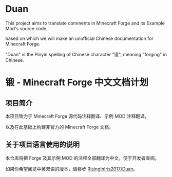 # Duan
This project aims to translate comments in Minecraft Forge and its Example Mod's source code,

based on which we will make an unofficial Chinese documentation for Minecraft Forge.

"Duan" is the Pinyin spelling of Chinese character "锻", meaning "forging" in Chinese.

# 锻 - Minecraft Forge 中文文档计划
## 项目简介
本项目致力于 Minecraft Forge 源代码注释翻译、示例 MOD 注释翻译，

以及在此基础上构建非官方的 Minecraft Forge 文档。
## 关于项目语言使用的说明
本仓库将把 Forge 及其示例 MOD 的注释全部翻译为中文，便于开发者查阅。

如果你希望阅览中英双语的版本，请移步 [RisingInIris2017/Duan](https://github.com/RisingInIris2017/Duan)。
